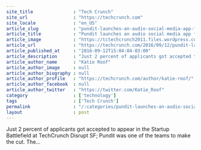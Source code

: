 ```yaml
---
site_title               : "Tech Crunch"
site_url                 : "https://techcrunch.com"
site_locale              : "en_US"
article_slug             : "pundit-launches-an-audio-social-media-app-for-millennials"
article_title            : "Pundit launches an audio social media app for millennials"
article_image            : "https://tctechcrunch2011.files.wordpress.com/2016/09/disrupt_sf16-3258.jpg?w=764&h=400&crop=1"
article_url              : "https://techcrunch.com/2016/09/12/pundit-launches-an-audio-social-media-app-for-millennials/"
article_published_at     : "2016-09-12T15:04:04-03:00"
article_description      : "Just 2 percent of applicants got accepted to appear in the Startup Battlefield at TechCrunch Disrupt SF; Pundit was one of the teams to make the cut. The..."
article_author_name      : "Katie Roof"
article_author_image     : null
article_author_biography : null
article_author_profile   : "https://techcrunch.com/author/katie-roof/"
article_author_facebook  : null
article_author_twitter   : "https://twitter.com/Katie_Roof"
category                 : ['technology']
tags                     : ['Tech Crunch']
permalink                : "/:categories/pundit-launches-an-audio-social-media-app-for-millennials/"
layout                   : post
---
```


Just 2 percent of applicants got accepted to appear in the Startup Battlefield at TechCrunch Disrupt SF; Pundit was one of the teams to make the cut. The...
